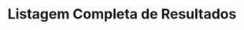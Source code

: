 ---
url: /tudo
title: "Listagem Completa de Resultados"
weight: 1
menu:
  main:
    name: Listagem Completa
---